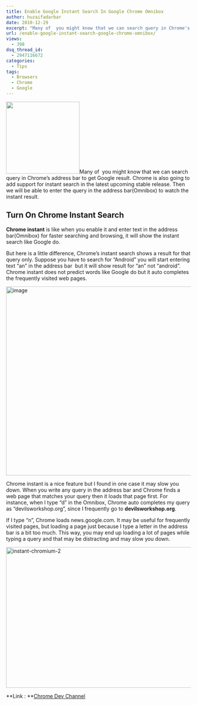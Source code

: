 ```yaml
---
title: Enable Google Instant Search In Google Chrome Omnibox
author: huzaifadarbar
date: 2010-12-29
excerpt: "Many of  you might know that we can search query in Chrome's address bar to get Google result. Chrome is also going to add support for instant search in the latest upcoming stable release. Then we will be able to enter the query in the address bar(Omnibox) to watch the instant result..."
url: /enable-google-instant-search-google-chrome-omnibox/
views:
  - 398
dsq_thread_id:
  - 2947116672
categories:
  - Tips
tags:
  - Browsers
  - Chrome
  - Google
---
```

[<img class="alignright size-full wp-image-35413" title="Chrome-featured" src="http://cdn.devilsworkshop.org/files/2010/12/Chrome-featured.png" alt="" width="200" height="196" />][1]Many of  you might know that we can search query in Chrome&#8217;s address bar to get Google result. Chrome is also going to add support for instant search in the latest upcoming stable release. Then we will be able to enter the query in the address bar(Omnibox) to watch the instant result.

## Turn On Chrome Instant Search

**Chrome instant** is like when you enable it and enter text in the address bar(Omnibox) for faster searching and browsing, it will show the instant search like Google do.

But here is a little difference, Chrome’s instant search shows a result for that query only. Suppose you have to search for “Android” you will start entering text “an” in the address bar  but it will show result for “an” not “android”. Chrome instant does not predict words like Google do but it auto completes the frequently visited web pages.

[<img style="background-image: none; margin: 0px; padding-left: 0px; padding-right: 0px; display: inline; padding-top: 0px; border-width: 0px;" title="image" src="http://cdn.devilsworkshop.org/files/2010/12/image_thumb10.png" border="0" alt="image" width="544" height="514" />][2]

Chrome instant is a nice feature but I found in one case it may slow you down. When you write any query in the address bar and Chrome finds a web page that matches your query then it loads that page first. For instance, when I type &#8220;d&#8221; in the Omnibox, Chrome auto completes my query as “devilsworkshop.org”, since I frequently go to **devilsworkshop.org**.

If I type &#8220;n&#8221;, Chrome loads news.google.com. It may be useful for frequently visited pages, but loading a page just because I type a letter in the address bar is a bit too much. This way, you may end up loading a lot of pages while typing a query and that may be distracting and may slow you down.

[<img style="background-image: none; padding-left: 0px; padding-right: 0px; display: inline; padding-top: 0px; border: 0px;" title="instant-chromium-2" src="http://cdn.devilsworkshop.org/files/2010/12/instant-chromium-2_thumb.png" border="0" alt="instant-chromium-2" width="571" height="383" />][3]

**Link : **<a href="http://www.chromium.org/getting-involved/dev-channel" onclick="_gaq.push(['_trackEvent', 'outbound-article', 'http://www.chromium.org/getting-involved/dev-channel', 'Chrome Dev Channel']);" >Chrome Dev Channel</a>

 [1]: http://cdn.devilsworkshop.org/files/2010/12/Chrome-featured.png
 [2]: http://cdn.devilsworkshop.org/files/2010/12/image10.png
 [3]: http://cdn.devilsworkshop.org/files/2010/12/instant-chromium-2.png
